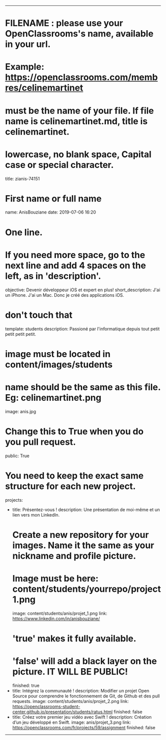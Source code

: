---

# FILENAME : please use your OpenClassrooms's name, available in your url.
# Example: https://openclassrooms.com/membres/celinemartinet
# must be the name of your file. If file name is celinemartinet.md, title is celinemartinet.
# lowercase, no blank space, Capital case or special character.
title: zianis-74151

# First name or full name
name: AnisBouziane
date: 2019-07-06 16:20

# One line.
# If you need more space, go to the next line and add 4 spaces on the left, as in 'description'.
objective: Devenir développeur iOS et expert en plus!
short_description: J'ai un iPhone. J'ai un Mac. Donc je créé des applications iOS.

# don't touch that
template: students
description:
    Passioné par l'informatique depuis tout petit petit petit petit.

# image must be located in content/images/students
# name should be the same as this file. Eg: celinemartinet.png
image: anis.jpg

# Change this to True when you do you pull request.
public: True

# You need to keep the exact same structure for each new project.
projects:
  - title: Présentez-vous !
    description: Une présentation de moi-même et un lien vers mon LinkedIn.
    # Create a new repository for your images. Name it the same as your nickname and profile picture.
    # Image must be here: content/students/yourrepo/project1.png
    image: content/students/anis/projet_1.png
    link: https://www.linkedin.com/in/anisbouziane/
    # 'true' makes it fully available.
    # 'false' will add a black layer on the picture. IT WILL BE PUBLIC!
    finished: true
  - title: Intégrez la communauté !
    description: Modifier un projet Open Source pour comprendre le fonctionnement de Git, de Github et des pull requests. 
    image: content/students/anis/projet_2.png
    link: https://openclassrooms-student-center.github.io/presentation/students/ratus.html
    finished: false
  - title: Créez votre premier jeu vidéo avec Swift !
    description: Création d’un jeu développé en Swift.
    image: anis/projet_3.png
    link: https://openclassrooms.com/fr/projects/59/assignment
    finished: false
---